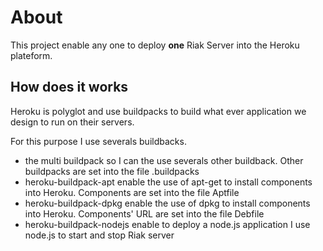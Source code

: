 # About

This project enable any one to deploy <strong>one</strong> Riak Server into the Heroku plateform.

## How does it works

Heroku is polyglot and use buildpacks to build what ever application we design to run on their servers.

For this purpose I use severals buildbacks.

* the multi buildpack so I can the use severals other buildback.
Other buildpacks are set into the file .buildpacks
* heroku-buildpack-apt enable the use of apt-get to install components into Heroku. 
Components are set into the file Aptfile
* heroku-buildpack-dpkg enable the use of dpkg to install components into Heroku. 
Components' URL are set into the file Debfile
* heroku-buildpack-nodejs enable to deploy a node.js application
I use node.js to start and stop Riak server

